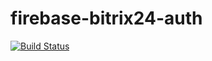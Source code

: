 # firebase-bitrix24-auth
[![Build Status](https://travis-ci.org/eustatos/firebase-bitrix24-auth.svg?branch=master)](https://travis-ci.org/eustatos/firebase-bitrix24-auth)
